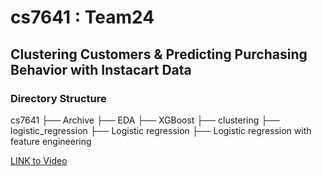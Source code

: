 # cs7641 : Team24
## Clustering Customers & Predicting Purchasing Behavior with Instacart Data

### Directory Structure
cs7641
├── Archive
├── EDA
├── XGBoost
├── clustering
├── logistic_regression
    ├── Logistic regression
    ├── Logistic regression with feature engineering
    

[LINK to Video](https://youtu.be/qpIzoOrf8SM)

